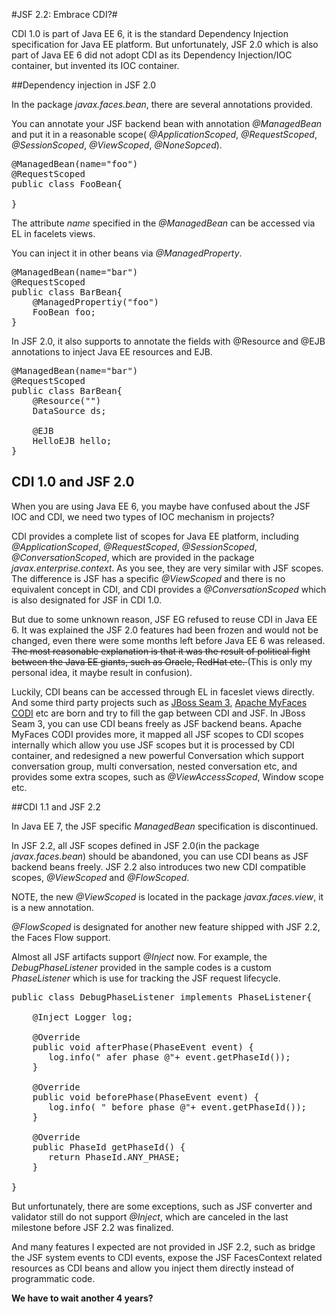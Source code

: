 #JSF 2.2: Embrace CDI?#

CDI 1.0 is part of Java EE 6, it is the standard Dependency Injection specification for Java EE platform. But unfortunately, JSF 2.0 which is also part of Java EE 6 did not adopt CDI as its Dependency Injection/IOC container, but invented its IOC container.


##Dependency injection in JSF 2.0

In the package *javax.faces.bean*, there are several annotations provided.

You can annotate your JSF backend bean with annotation *@ManagedBean* and put it in a reasonable scope( *@ApplicationScoped*, *@RequestScoped*, *@SessionScoped*, *@ViewScoped*, *@NoneSopced*). 

<pre>
@ManagedBean(name="foo")
@RequestScoped
public class FooBean{

}
</pre>

The attribute *name* specified in the *@ManagedBean* can be accessed via EL in facelets views.

You can inject it in other beans via *@ManagedProperty*. 

<pre>
@ManagedBean(name="bar")
@RequestScoped
public class BarBean{
	@ManagedPropertiy("foo")
	FooBean foo;
}
</pre>

In JSF 2.0, it also supports to annotate the fields with @Resource and @EJB annotations to inject Java EE resources and EJB. 

<pre>
@ManagedBean(name="bar")
@RequestScoped
public class BarBean{
	@Resource("")
	DataSource ds;
	
	@EJB
	HelloEJB hello;
}
</pre>

## CDI 1.0 and JSF 2.0

When you are using Java EE 6, you maybe have confused about the JSF IOC and CDI, we need two types of IOC mechanism in projects?

CDI provides a complete list of scopes for Java EE platform, including *@ApplicationScoped*, *@RequestScoped*, *@SessionScoped*, *@ConversationScoped*, which are provided in the package *javax.enterprise.context*. As you see, they are very similar with JSF scopes. The difference is JSF has a specific *@ViewScoped* and there is no equivalent concept in CDI, and CDI provides a *@ConversationScoped* which is also designated for JSF in CDI 1.0.

But due to some unknown reason, JSF EG refused to reuse CDI in Java EE 6. It was explained the JSF 2.0 features had been frozen and would not be changed, even there were some months left before Java EE 6 was released. <del>The most reasonable explanation is that it was the result of political fight between the Java EE giants, such as Oracle, RedHat etc. </del> (This is only my personal idea, it maybe result in confusion).

Luckily, CDI beans can be accessed through EL in faceslet views directly. And some third party projects such as [JBoss Seam 3](http://seamframework.org/), [Apache MyFaces CODI](http://myfaces.apache.org/extensions/cdi/index.html) etc are born and try to fill the gap between CDI and JSF. In JBoss Seam 3, you can use CDI beans freely as JSF backend beans. Apache MyFaces CODI provides more, it mapped all JSF scopes to CDI scopes internally which allow you use JSF scopes but it is processed by CDI container, and redesigned a new powerful Conversation which support conversation group, multi conversation, nested conversation etc, and provides some extra scopes, such as *@ViewAccessScoped*, Window scope etc.


##CDI 1.1 and JSF 2.2

In Java EE 7, the JSF specific *ManagedBean* specification is discontinued. 

In JSF 2.2, all JSF scopes defined in JSF 2.0(in the package *javax.faces.bean*) should be abandoned, you can use CDI beans as JSF backend beans freely. JSF 2.2 also introduces two new CDI compatible scopes, *@ViewScoped* and *@FlowScoped*. 

NOTE, the new *@ViewScoped* is located in the package *javax.faces.view*, it is a new annotation.

*@FlowScoped* is designated for another new feature shipped with JSF 2.2, the Faces Flow support.

Almost all JSF artifacts support *@Inject* now. For example, the *DebugPhaseListener* provided in the sample codes is a custom *PhaseListener* which is use for tracking the JSF request lifecycle.

<pre>
public class DebugPhaseListener implements PhaseListener{
    
    @Inject Logger log;

    @Override
    public void afterPhase(PhaseEvent event) {
       log.info(" afer phase @"+ event.getPhaseId());
    }

    @Override
    public void beforePhase(PhaseEvent event) {
       log.info( " before phase @"+ event.getPhaseId());
    }

    @Override
    public PhaseId getPhaseId() {
       return PhaseId.ANY_PHASE;
    }
    
}
</pre>

But unfortunately, there are some exceptions, such as JSF converter and validator still do not support *@Inject*, which are canceled in the last milestone before JSF 2.2 was finalized. 

And many features I expected are not provided in JSF 2.2, such as bridge the JSF system events to CDI events, expose the JSF FacesContext related resources as CDI beans and allow you inject them directly instead of programmatic code.

**We have to wait another 4 years?**




